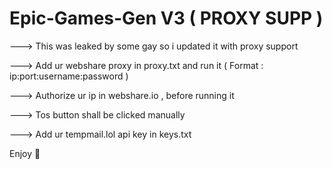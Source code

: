 # Epic-Games-Gen V3 ( PROXY SUPP )

---> This was leaked by some gay so i updated it with proxy support

---> Add ur webshare proxy in proxy.txt and run it ( Format : ip:port:username:password )

---> Authorize ur ip in webshare.io , before running it

---> Tos button shall be clicked manually 

---> Add ur tempmail.lol api key in keys.txt

 Enjoy 💙
